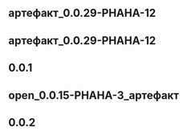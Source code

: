 ## артефакт_0.0.29-PHAHA-12



## артефакт_0.0.29-PHAHA-12



## 0.0.1



## open_0.0.15-PHAHA-3_артефакт



## 0.0.2